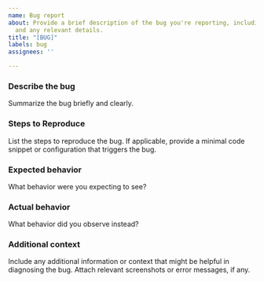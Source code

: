 ```yaml
---
name: Bug report
about: Provide a brief description of the bug you're reporting, including its impact
  and any relevant details.
title: "[BUG]"
labels: bug
assignees: ''

---
```


### Describe the bug
Summarize the bug briefly and clearly.

### Steps to Reproduce
List the steps to reproduce the bug. If applicable, provide a minimal code snippet or configuration that triggers the bug.

### Expected behavior
What behavior were you expecting to see?

### Actual behavior
What behavior did you observe instead?

### Additional context
Include any additional information or context that might be helpful in diagnosing the bug.
Attach relevant screenshots or error messages, if any.
